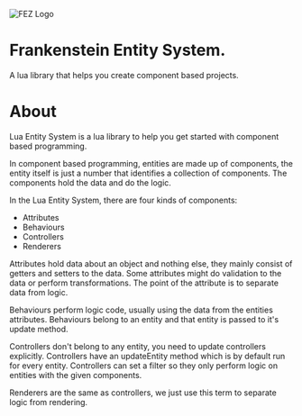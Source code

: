 ![FEZ Logo](http://i.imgur.com/EmlOL.png)

Frankenstein Entity System.
=================

A lua library that helps you create component based projects.

About
==========

Lua Entity System is a lua library to help you get started with component based programming.

In component based programming, entities are made up of components, the entity itself is just a number that identifies a collection of components.
The components hold the data and do the logic.

In the Lua Entity System, there are four kinds of components:
* Attributes
* Behaviours
* Controllers
* Renderers

Attributes hold data about an object and nothing else, they mainly consist of getters and setters to the data. Some attributes might do validation to the data or perform transformations. The point of the attribute is to separate data from logic.

Behaviours perform logic code, usually using the data from the entities attributes. Behaviours belong to an entity and that entity is passed to it's update method.

Controllers don't belong to any entity, you need to update controllers explicitly. Controllers have an updateEntity method which is by default run for every entity. Controllers can set a filter so they only perform logic on entities with the given components.

Renderers are the same as controllers, we just use this term to separate logic from rendering. 